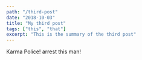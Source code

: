 ```yaml
---
path: "/third-post"
date: "2018-10-03"
title: "My third post"
tags: ["this", "that"]
excerpt: "This is the summary of the third post"
---
```


Karma Police! arrest this man!